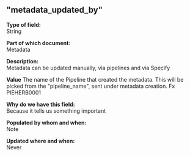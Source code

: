 ## "metadata_updated_by"

**Type of field:**  
String  

**Part of which document:**  
Metadata

**Description:**  
Metadata can be updated manually, via pipelines and via Specify 

**Value**
The name of the Pipeline that created the metadata. This will be picked from the "pipeline_name", sent under metadata creation.
Fx PIEHERB0001

**Why do we have this field:**  
Because it tells us something important  

**Populated by whom and when:**  
Note  

**Updated where and when:**  
Never
